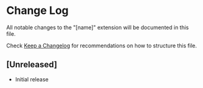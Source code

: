# Change Log

All notable changes to the "[name]" extension will be documented in this file.

Check [Keep a Changelog](http://keepachangelog.com/) for recommendations on how to structure this file.

## [Unreleased]

- Initial release

